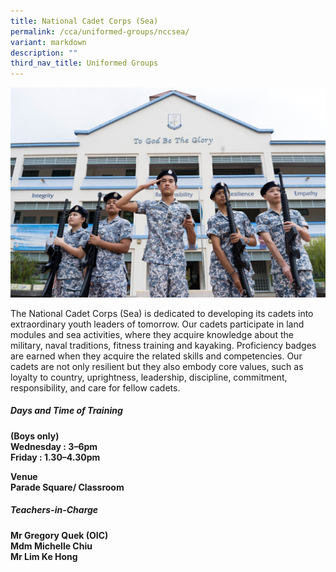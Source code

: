 ```yaml
---
title: National Cadet Corps (Sea)
permalink: /cca/uniformed-groups/nccsea/
variant: markdown
description: ""
third_nav_title: Uniformed Groups
---
```

![](/images/2023images/CCAs%202023/ncc%202023.jpeg)

The National Cadet Corps (Sea) is dedicated to developing its cadets into extraordinary youth leaders of tomorrow. Our cadets participate in land modules and sea activities, where they acquire knowledge about the military, naval traditions, fitness training and kayaking. Proficiency badges are earned when they acquire the related skills and competencies. Our cadets are not only resilient but they also embody core values, such as loyalty to country, uprightness, leadership, discipline, commitment, responsibility, and care for fellow cadets.&nbsp;

<h5>Days and Time of Training</h5>
<b>
(Boys only)<br>
Wednesday : 3–6pm  <br>
Friday : 1.30–4.30pm <br>

Venue<br>
Parade Square/ Classroom
</b>

<h5>Teachers-in-Charge</h5>
<b>
Mr Gregory Quek (OIC)&nbsp;<br>
Mdm Michelle Chiu<br>
Mr Lim Ke Hong<br>
</b>